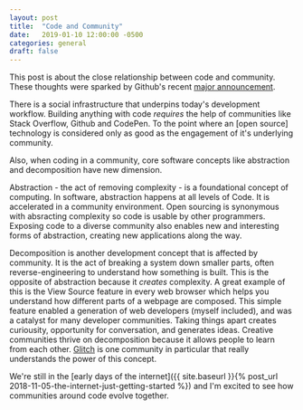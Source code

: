 ```yaml
---
layout: post
title:  "Code and Community"
date:   2019-01-10 12:00:00 -0500
categories: general
draft: false
---
```


This post is about the close relationship between code and community. These thoughts were sparked by Github's recent [major announcement](https://blog.github.com/2019-01-07-new-year-new-github/).

There is a social infrastructure that underpins today's development workflow. Building anything with code _requires_ the help of communities like Stack Overflow, Github and CodePen. To the point where an [open source] technology is considered only as good as the engagement of it's underlying community.

Also, when coding in a community, core software concepts like abstraction and decomposition have new dimension. 

Abstraction - the act of removing complexity - is a foundational concept of computing. In software, abstraction happens at all levels of Code. It is accelerated in a community environment. Open sourcing is synonymous with absracting complexity so code is usable by other programmers. Exposing code to a diverse community also enables new and interesting forms of abstraction, creating new applications along the way.

Decomposition is another development concept that is affected by community. It is the act of breaking a system down smaller parts, often reverse-engineering to understand how something is built. This is the opposite of abstraction because it _creates_ complexity. A great example of this is the View Source feature in every web browser which helps you understand how different parts of a webpage are composed. This simple feature enabled a generation of web developers (myself included), and was a catalyst for many developer communities. Taking things apart creates curiousity, opportunity for conversation, and generates ideas. Creative communities thrive on decomposition because it allows people to learn from each other. [Glitch](www.glitch.com) is one community in particular that really understands the power of this concept.

We're still in the [early days of the internet]({{ site.baseurl }}{% post_url 2018-11-05-the-internet-just-getting-started %}) and I'm excited to see how communities around code  evolve together.